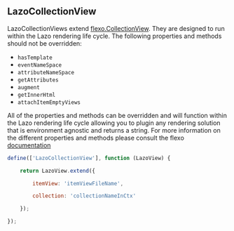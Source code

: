 ## LazoCollectionView

LazoCollectionViews extend [flexo.CollectionView](https://github.com/lazojs/flexodocs/index.md#CollectionView). They are designed
to run within the Lazo rendering life cycle. The following properties and methods should not be overridden:

* `hasTemplate`
* `eventNameSpace`
* `attributeNameSpace`
* `getAttributes`
* `augment`
* `getInnerHtml`
* `attachItemEmptyViews`


All of the properties and methods can be overridden and will function within the Lazo rendering life cycle allowing
you to plugin any rendering solution that is environment agnostic and returns a string. For more information on the
different properties and methods please consult the flexo [documentation](https://github.com/lazojs/flexodocs/index.md#CollectionView)

```js
define(['LazoCollectionView'], function (LazoView) {

    return LazoView.extend({

        itemView: 'itemViewFileName',

        collection: 'collectionNameInCtx'

    });

});
```